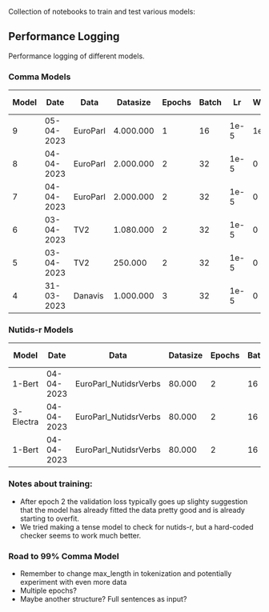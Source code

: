 Collection of notebooks to train and test various models:

## Performance Logging
Performance logging of different models.
### Comma Models
Model | Date | Data | Datasize | Epochs | Batch | Lr | WDecay | Scope | Test accuracy | Test F1 
--- | --- | --- | --- | --- | --- | --- | --- | --- | --- | ---
9 | 05-04-2023 | EuroParl | 4.000.000 | 1 | 16 | 1e-5 | 1e-4 | 5-5 | **98.09%** | **0.931**
8 | 04-04-2023 | EuroParl | 2.000.000 | 2 | 32 | 1e-5 | 0 | 10-10 | 97.41% | 0.905
7 | 04-04-2023 | EuroParl | 2.000.000 | 2 | 32 | 1e-5 | 0 | 5-5 | 97.64% | 0.915
6 | 03-04-2023 | TV2 | 1.080.000 | 2 | 32 | 1e-5 | 0 | 3-3 | 97,43% | x
5 | 03-04-2023 | TV2 | 250.000 | 2 | 32 | 1e-5 | 0 | 3-3 | 96,69% | x
4 | 31-03-2023 | Danavis | 1.000.000 | 3 | 32 | 1e-5 | 0 | 3-3 | 94.19% | 0.83

### Nutids-r Models
Model | Date | Data | Datasize | Epochs | Batch | Lr | Scope | Test correct | Test wrong | Time (113 sentences)
--- | --- | --- | --- | --- | --- | --- | --- | --- | --- | ---
1-Bert | 04-04-2023 | EuroParl_NutidsrVerbs | 80.000 | 2 | 16 | 1e-5 | 4-4 | **74.47%** | 02.66% | 30 sec
3-Electra | 04-04-2023 | EuroParl_NutidsrVerbs | 80.000 | 2 | 16 | 1e-5 | 4-4 | 48.4% | **0%** | 24 sec
1-Bert | 04-04-2023 | EuroParl_NutidsrVerbs | 80.000 | 2 | 16 | 1e-5 | 4-4 | **74.47%** | 02.66% | 30 sec

### Notes about training:
- After epoch 2 the validation loss typically goes up slighty suggestion that the model has already fitted the data pretty good and is already starting to overfit.
- We tried making a tense model to check for nutids-r, but a hard-coded checker seems to work much better.

### Road to 99% Comma Model
- Remember to change max_length in tokenization and potentially experiment with even more data
- Multiple epochs?
- Maybe another structure? Full sentences as input?
